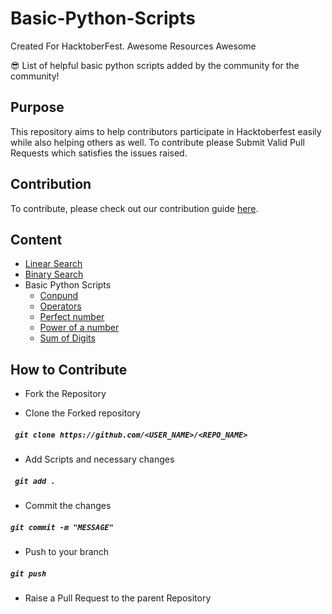 # Basic-Python-Scripts

Created For HacktoberFest.
Awesome Resources Awesome

😎 List of helpful basic python scripts added by the community for the community!

## Purpose

This repository aims to help contributors participate in Hacktoberfest easily while also helping others as well.
To contribute please Submit Valid Pull Requests which satisfies the issues raised.

## Contribution

To contribute, please check out our contribution guide [here](Contribute.md).

## Content

- [Linear Search](LinearSearch.py)
- [Binary Search](binarySearch.py)
- Basic Python Scripts
  - [Conpund](basic%20python%20scripts/compund.py)
  - [Operators](basic%20python%20scripts/operators.py)
  - [Perfect number](basic%20python%20scripts/perfectno.py)
  - [Power of a number](basic%20python%20scripts/ppower.py)
  - [Sum of Digits](basic%20python%20scripts/sumofdigits.py)

## How to Contribute

- Fork the Repository

- Clone the Forked repository

##### ` git clone https://github.com/<USER_NAME>/<REPO_NAME>`

- Add Scripts and necessary changes

##### ` git add .`

- Commit the changes

##### `git commit -m "MESSAGE"`

- Push to your branch

##### `git push`

- Raise a Pull Request to the parent Repository

